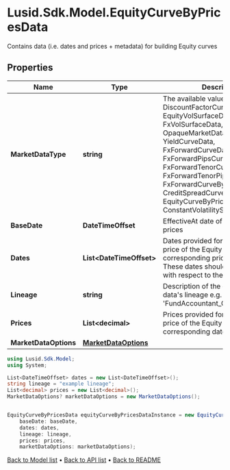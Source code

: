 # Lusid.Sdk.Model.EquityCurveByPricesData
Contains data (i.e. dates and prices + metadata) for building Equity curves

## Properties

Name | Type | Description | Notes
------------ | ------------- | ------------- | -------------
**MarketDataType** | **string** | The available values are: DiscountFactorCurveData, EquityVolSurfaceData, FxVolSurfaceData, IrVolCubeData, OpaqueMarketData, YieldCurveData, FxForwardCurveData, FxForwardPipsCurveData, FxForwardTenorCurveData, FxForwardTenorPipsCurveData, FxForwardCurveByQuoteReference, CreditSpreadCurveData, EquityCurveByPricesData, ConstantVolatilitySurface | 
**BaseDate** | **DateTimeOffset** | EffectiveAt date of the provided prices | 
**Dates** | **List&lt;DateTimeOffset&gt;** | Dates provided for the forward price of the Equity at the corresponding price in Prices.  These dates should be in the future with respect to the BaseDate. | 
**Lineage** | **string** | Description of the complex market data&#39;s lineage e.g. &#39;FundAccountant_GreenQuality&#39;. | [optional] 
**Prices** | **List&lt;decimal&gt;** | Prices provided for the forward price of the Equity at the corresponding date in Dates. | 
**MarketDataOptions** | [**MarketDataOptions**](MarketDataOptions.md) |  | [optional] 

```csharp
using Lusid.Sdk.Model;
using System;

List<DateTimeOffset> dates = new List<DateTimeOffset>();
string lineage = "example lineage";
List<decimal> prices = new List<decimal>();
MarketDataOptions? marketDataOptions = new MarketDataOptions();


EquityCurveByPricesData equityCurveByPricesDataInstance = new EquityCurveByPricesData(
    baseDate: baseDate,
    dates: dates,
    lineage: lineage,
    prices: prices,
    marketDataOptions: marketDataOptions);
```

[Back to Model list](../README.md#documentation-for-models) &#8226; [Back to API list](../README.md#documentation-for-api-endpoints) &#8226; [Back to README](../README.md)
